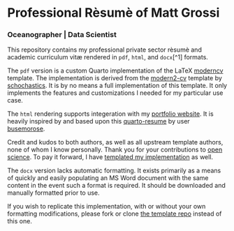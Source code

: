# Professional R&#232;sum&#232; of Matt Grossi
### Oceanographer | Data Scientist

This repository contains my professional private sector r&#232;sum&#232; and academic curriculum vit&aelig; rendered in `pdf`, `html`, and `docx`[^1] formats.

The `pdf` version is a custom Quarto implementation of the LaTeX [moderncv](https://ctan.org/pkg/moderncv) template. The implementation is derived from the [modern2-cv](https://github.com/schochastics/modern2-cv) template by [schochastics](https://github.com/schochastics). It is by no means a full implementation of this template. It only implements the features and customizations I needed for my particular use case.

The `html` rendering supports integeration with my [portfolio website](https://mdgrossi.github.io). It is heavily inspired by and based upon this [quarto-resume](https://github.com/busemorose/resume_quarto) by user [busemorose](https://github.com/busemorose).

Credit and kudos to both authors, as well as all upstream template authors, none of whom I know personally. Thank you for your contributions to [open science](https://en.wikipedia.org/wiki/Open_science). To pay it forward, I have [templated my implementation](https://mdgrossi.github.io/resume-quarto-moderncv/) as well.

The `docx` version lacks automatic formatting. It exists primarily as a means of quickly and easily populating an MS Word document with the same content in the event such a format is required. It should be downloaded and manually formatted prior to use.

If you wish to replicate this implementation, with or without your own formatting modifications, please fork or clone [the template repo](https://github.com/mdgrossi/resume-quarto-moderncv) instead of this one.